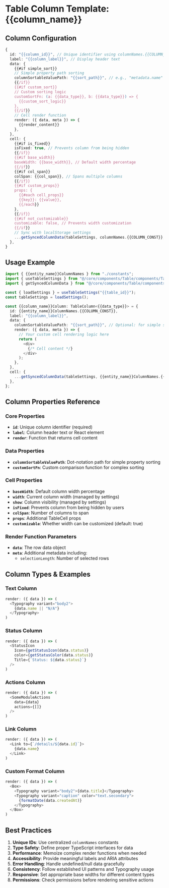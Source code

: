 # Table Column Template: {{column_name}}

## Column Configuration

```typescript
{
  id: "{{column_id}}", // Unique identifier using columnNames.{{COLUMN_CONST}}
  label: "{{column_label}}", // Display header text
  data: {
    {{#if simple_sort}}
    // Simple property path sorting
    columnSortableValuePath: "{{sort_path}}", // e.g., "metadata.name" or "status.status"
    {{/if}}
    {{#if custom_sort}}
    // Custom sorting logic
    customSortFn: (a: {{data_type}}, b: {{data_type}}) => {
      {{custom_sort_logic}}
    },
    {{/if}}
    // Cell render function
    render: ({ data, meta }) => {
      {{render_content}}
    },
  },
  cell: {
    {{#if is_fixed}}
    isFixed: true, // Prevents column from being hidden
    {{/if}}
    {{#if base_width}}
    baseWidth: {{base_width}}, // Default width percentage
    {{/if}}
    {{#if col_span}}
    colSpan: {{col_span}}, // Spans multiple columns
    {{/if}}
    {{#if custom_props}}
    props: {
      {{#each cell_props}}
      {{key}}: {{value}},
      {{/each}}
    },
    {{/if}}
    {{#if not_customizable}}
    customizable: false, // Prevents width customization
    {{/if}}
    // Sync with localStorage settings
    ...getSyncedColumnData(tableSettings, columnNames.{{COLUMN_CONST}}, {{default_width}}),
  },
}
```

## Usage Example

```typescript
import { {{entity_name}}ColumnNames } from "./constants";
import { useTableSettings } from "@/core/components/Table/components/TableSettings/hooks/useTableSettings";
import { getSyncedColumnData } from "@/core/components/Table/components/TableSettings/utils";

const { loadSettings } = useTableSettings("{{table_id}}");
const tableSettings = loadSettings();

const {{column_name}}Column: TableColumn<{{data_type}}> = {
  id: {{entity_name}}ColumnNames.{{COLUMN_CONST}},
  label: "{{column_label}}",
  data: {
    columnSortableValuePath: "{{sort_path}}", // Optional: for simple sorting
    render: ({ data, meta }) => {
      // Your custom cell rendering logic here
      return (
        <div>
          {/* Cell content */}
        </div>
      );
    },
  },
  cell: {
    ...getSyncedColumnData(tableSettings, {{entity_name}}ColumnNames.{{COLUMN_CONST}}, {{default_width}}),
  },
};
```

## Column Properties Reference

### Core Properties

- **`id`**: Unique column identifier (required)
- **`label`**: Column header text or React element
- **`render`**: Function that returns cell content

### Data Properties

- **`columnSortableValuePath`**: Dot-notation path for simple property sorting
- **`customSortFn`**: Custom comparison function for complex sorting

### Cell Properties

- **`baseWidth`**: Default column width percentage
- **`width`**: Current column width (managed by settings)
- **`show`**: Column visibility (managed by settings)
- **`isFixed`**: Prevents column from being hidden by users
- **`colSpan`**: Number of columns to span
- **`props`**: Additional TableCell props
- **`customizable`**: Whether width can be customized (default: true)

### Render Function Parameters

- **`data`**: The row data object
- **`meta`**: Additional metadata including:
  - `selectionLength`: Number of selected rows

## Column Types & Examples

### Text Column

```typescript
render: ({ data }) => (
  <Typography variant="body2">
    {data.name || "N/A"}
  </Typography>
)
```

### Status Column

```typescript
render: ({ data }) => (
  <StatusIcon
    Icon={getStatusIcon(data.status)}
    color={getStatusColor(data.status)}
    Title={`Status: ${data.status}`}
  />
)
```

### Actions Column

```typescript
render: ({ data }) => (
  <SomeModuleActions
    data={data}
    actions={[]}
  />
)
```

### Link Column

```typescript
render: ({ data }) => (
  <Link to={`/details/${data.id}`}>
    {data.name}
  </Link>
)
```

### Custom Format Column

```typescript
render: ({ data }) => (
  <Box>
    <Typography variant="body2">{data.title}</Typography>
    <Typography variant="caption" color="text.secondary">
      {formatDate(data.createdAt)}
    </Typography>
  </Box>
)
```

## Best Practices

1. **Unique IDs**: Use centralized `columnNames` constants
2. **Type Safety**: Define proper TypeScript interfaces for data
3. **Performance**: Memoize complex render functions when needed
4. **Accessibility**: Provide meaningful labels and ARIA attributes
5. **Error Handling**: Handle undefined/null data gracefully
6. **Consistency**: Follow established UI patterns and Typography usage
7. **Responsive**: Set appropriate base widths for different content types
8. **Permissions**: Check permissions before rendering sensitive actions
